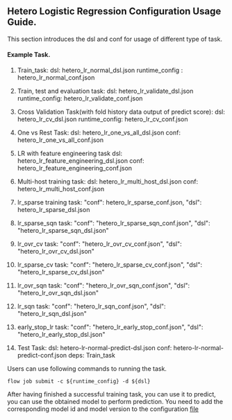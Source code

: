 ## Hetero Logistic Regression Configuration Usage Guide.

This section introduces the dsl and conf for usage of different type of task.

#### Example Task.

1. Train_task:
    dsl: hetero_lr_normal_dsl.json
    runtime_config : hetero_lr_normal_conf.json

2. Train, test and evaluation task:
    dsl: hetero_lr_validate_dsl.json
    runtime_config: hetero_lr_validate_conf.json

3. Cross Validation Task(with fold history data output of predict score):
    dsl: hetero_lr_cv_dsl.json
    runtime_config: hetero_lr_cv_conf.json

4. One vs Rest Task:
    dsl: hetero_lr_one_vs_all_dsl.json
    conf: hetero_lr_one_vs_all_conf.json

5. LR with feature engineering task
    dsl: hetero_lr_feature_engineering_dsl.json
    conf: hetero_lr_feature_engineering_conf.json

6. Multi-host training task:
    dsl: hetero_lr_multi_host_dsl.json
    conf: hetero_lr_multi_host_conf.json

7. lr_sparse training task:
    "conf": hetero_lr_sparse_conf.json,
    "dsl": hetero_lr_sparse_dsl.json

8. lr_sparse_sqn task:
    "conf": "hetero_lr_sparse_sqn_conf.json",
    "dsl": "hetero_lr_sparse_sqn_dsl.json"

9. lr_ovr_cv task:
    "conf": "hetero_lr_ovr_cv_conf.json",
    "dsl": "hetero_lr_ovr_cv_dsl.json"

10. lr_sparse_cv task:
    "conf": "hetero_lr_sparse_cv_conf.json",
    "dsl": "hetero_lr_sparse_cv_dsl.json"

11. lr_ovr_sqn task:
    "conf": "hetero_lr_ovr_sqn_conf.json",
    "dsl": "hetero_lr_ovr_sqn_dsl.json"

12. lr_sqn task:
    "conf": "hetero_lr_sqn_conf.json",
    "dsl": "hetero_lr_sqn_dsl.json"

13. early_stop_lr task:
    "conf": "hetero_lr_early_stop_conf.json",
    "dsl": "hetero_lr_early_stop_dsl.json"

14. Test Task:
    dsl: hetero-lr-normal-predict-dsl.json
    conf: hetero-lr-normal-predict-conf.json
    deps: Train_task

Users can use following commands to running the task.

    flow job submit -c ${runtime_config} -d ${dsl}

After having finished a successful training task, you can use it to predict, you can use the obtained model to perform prediction. You need to add the corresponding model id and model version to the configuration [file](./hetero-lr-normal-predict-conf.json)